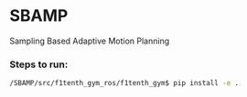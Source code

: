 # SBAMP
Sampling Based Adaptive Motion Planning

### Steps to run:

```bash
/SBAMP/src/f1tenth_gym_ros/f1tenth_gym$ pip install -e .
```

